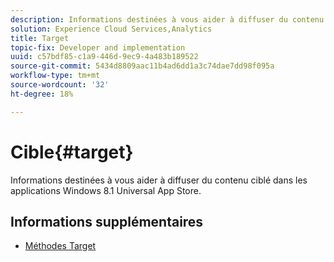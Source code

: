 ```yaml
---
description: Informations destinées à vous aider à diffuser du contenu ciblé dans les applications Windows 8.1 Universal App Store.
solution: Experience Cloud Services,Analytics
title: Target
topic-fix: Developer and implementation
uuid: c57bdf85-c1a9-446d-9ec9-4a483b189522
source-git-commit: 5434d8809aac11b4ad6dd1a3c74dae7dd98f095a
workflow-type: tm+mt
source-wordcount: '32'
ht-degree: 18%

---
```



# Cible{#target}

Informations destinées à vous aider à diffuser du contenu ciblé dans les applications Windows 8.1 Universal App Store.

## Informations supplémentaires

+ [Méthodes Target](/help/windows-appstore/target/target-methods.md)
